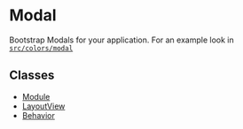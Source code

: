 Modal
=====

Bootstrap Modals for your application. For an example look in [`src/colors/modal`](../colors/modal)

## Classes
- [Module](module.js)
- [LayoutView](layout-view.js)
- [Behavior](behavior.js)

